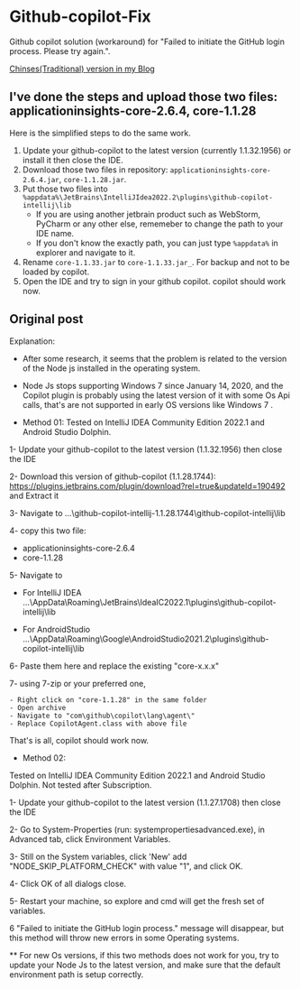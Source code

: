 # Github-copilot-Fix

Github copilot solution (workaround) for "Failed to initiate the GitHub login process. Please try again.".

[Chinses(Traditional) version in my Blog](https://blog.typeart.cc/signin-copilot-in-intellij-in-company-network/)

## I've done the steps and upload those two files: applicationinsights-core-2.6.4, core-1.1.28

Here is the simplified steps to do the same work.

1. Update your github-copilot to the latest version (currently 1.1.32.1956) or install it then close the IDE.
2. Download those two files in repository: `applicationinsights-core-2.6.4.jar`, `core-1.1.28.jar`.
3. Put those two files into `%appdata%\JetBrains\IntelliJIdea2022.2\plugins\github-copilot-intellij\lib`
   - If you are using another jetbrain product such as WebStorm, PyCharm or any other else, rememeber to change the path to your IDE name.
   - If you don't know the exactly path, you can just type `%appdata%` in explorer and navigate to it.
4. Rename `core-1.1.33.jar` to `core-1.1.33.jar_`. For backup and not to be loaded by copilot.
5. Open the IDE and try to sign in your github copilot. copilot should work now.

## Original post

Explanation:
* After some research, it seems that the problem is related to the version of the Node js installed in the operating system.

* Node Js stops supporting Windows 7 since January 14, 2020, and the Copilot plugin is probably using the latest version of it with some Os Api calls, 
that's are not supported in early OS versions like Windows 7 .

* Method 01:
Tested on IntelliJ IDEA Community Edition 2022.1 and Android Studio Dolphin. 

1- Update your github-copilot to the latest version (1.1.32.1956) then close the IDE

2- Download this version of github-copilot (1.1.28.1744):
   https://plugins.jetbrains.com/plugin/download?rel=true&updateId=190492 and Extract it

3- Navigate to ...\github-copilot-intellij-1.1.28.1744\github-copilot-intellij\lib

4- copy this two file:
   
   * applicationinsights-core-2.6.4
   * core-1.1.28
   
5- Navigate to

   * For IntelliJ IDEA
...\AppData\Roaming\JetBrains\IdeaIC2022.1\plugins\github-copilot-intellij\lib

   * For AndroidStudio
...\AppData\Roaming\Google\AndroidStudio2021.2\plugins\github-copilot-intellij\lib

6- Paste them here and replace the existing "core-x.x.x"

7- using 7-zip or your preferred one,

    - Right click on "core-1.1.28" in the same folder
    - Open archive 
    - Navigate to "com\github\copilot\lang\agent\" 
    - Replace CopilotAgent.class with above file

  That's is all, copilot should work now.
  
  
  
* Method 02:

 Tested on IntelliJ IDEA Community Edition 2022.1 and Android Studio Dolphin. 
 Not tested after Subscription.
 
 
1- Update your github-copilot to the latest version (1.1.27.1708) then close the IDE

2- Go to System-Properties (run: systempropertiesadvanced.exe), in Advanced tab, click Environment Variables.

3- Still on the System variables, click 'New' add "NODE_SKIP_PLATFORM_CHECK" with value "1", and click OK.

4- Click OK of all dialogs close.

5- Restart your machine, so explore and cmd will get the fresh set of variables.

6 "Failed to initiate the GitHub login process." message will disappear, but this method will throw new errors in some Operating systems.


** For new Os versions, if this two methods does not work for you, 
try to update your Node Js to the latest version, 
and make sure that the default environment path is setup correctly.
